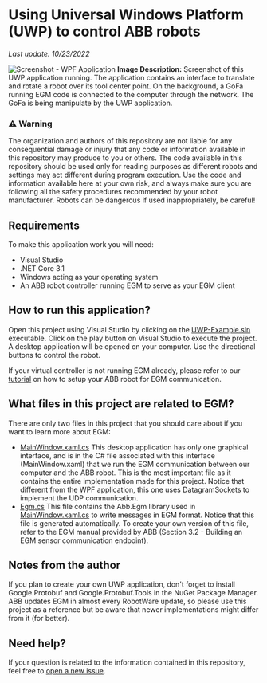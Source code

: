 #  Using Universal Windows Platform (UWP) to control ABB robots
_Last update: 10/23/2022_

![Screenshot - WPF Application](https://github.com/vcuse/egm-for-abb-robots/blob/main/Images/Screenshot-UWP-Application.jpg?raw=true)
**Image Description:** Screenshot of this UWP application running. The application contains an interface to translate and rotate a robot over its tool center point. On the background, a GoFa running EGM code is connected to the computer through the network. The GoFa is being manipulate by the UWP application.

### :warning: Warning 
The organization and authors of this repository are not liable for any consequential damage or injury that any code or information available in this repository may produce to you or others. The code available in this repository should be used only for reading purposes as different robots and settings may act different during  program execution. Use the code and information available here at your own risk, and always make sure you are following all the safety procedures recommended by your robot manufacturer. Robots can be dangerous if used inappropriately, be careful!

## Requirements
To make this application work you will need:
- Visual Studio
- .NET Core 3.1
- Windows acting as your operating system
- An ABB robot controller running EGM to serve as your EGM client

## How to run this application?
Open this project using Visual Studio by clicking on the [UWP-Example.sln](https://github.com/vcuse/egm-for-abb-robots/blob/main/UWP-Example/UWP-Example.sln) executable. Click on the play button on Visual Studio to execute the project. A desktop application will be opened on your computer. Use the directional buttons to control the robot.

If your virtual controller is not running EGM already, please refer to our [tutorial](https://github.com/vcuse/egm-for-abb-robots/blob/main/EGM-Preparing-your-robot.pdf) on how to setup your ABB robot for EGM communication.

## What files in this project are related to EGM?
There are only two files in this project that you should care about if you want to learn more about EGM:
- [MainWindow.xaml.cs](https://github.com/vcuse/egm-for-abb-robots/blob/main/UWP-Example/MainPage.xaml.cs) This desktop application has only one graphical interface, and is in the C# file associated with this interface (MainWindow.xaml) that we run the EGM communication between our computer and the ABB robot. This is the most important file as it contains the entire implementation made for this project. Notice that different from the WPF application, this one uses DatagramSockets to implement the UDP communication.
- [Egm.cs](https://github.com/vcuse/egm-for-abb-robots/blob/main/UWP-Example/Egm.cs) This file contains the Abb.Egm library used in [MainWindow.xaml.cs](https://github.com/vcuse/egm-for-abb-robots/blob/main/UWP-Example/MainPage.xaml.cs) to write messages in EGM format. Notice that this file is generated automatically. To create your own version of this file, refer to the EGM manual provided by ABB (Section 3.2 - Building an EGM sensor communication endpoint).

## Notes from the author
If you plan to create your own UWP application, don't forget to install Google.Protobuf and Google.Protobuf.Tools in the NuGet Package Manager. ABB updates EGM in almost every RobotWare update, so please use this project as a reference but be aware that newer implementations might differ from it (for better).

## Need help?
If your question is related to the information contained in this repository, feel free to [open a new issue](https://github.com/vcuse/egm-for-abb-robots/issues).
